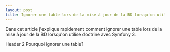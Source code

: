 ```yaml
---
layout: post
title: Ignorer une table lors de la mise à jour de la BD lorsqu'on utilise doctrine avec Symfony 3
---
```

Dans cet article j'explique rapidement comment ignorer une table lors de la mise à jour de la BD lorsqu'on utilise doctrine avec Symfony 3.

Header 2 Pourquoi ignorer une table?

